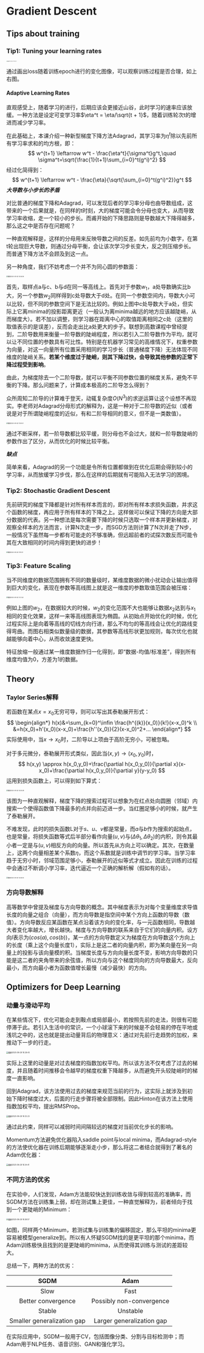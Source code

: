 # Gradient Descent

## Tips about training

### Tip1: Tuning your learning rates

<img src="/Users/LightningX/Learning/ML2020/3.Gradient Descent/Note/截屏2020-08-24 15.28.31.png" alt="截屏2020-08-24 15.28.31" style="zoom:15%;" />

通过画出loss随着训练epoch进行的变化图像，可以观察训练过程是否合理，如上右图。

#### Adaptive Learning Rates

直观感受上，随着学习的进行，后期应该会更接近山谷，此时学习的速率应该放缓。一种方法是设定可变学习率$\eta^t = \eta/\sqrt{t + 1}$，随着训练轮次t的增进而减少学习率。

在此基础上，本课介绍一种新型梯度下降方法Adagrad，其学习率为$\eta^t$除以先前所有学习率求和的均方根，即：
$$
w^{t+1} \leftarrow w^t - \frac{\eta^t}{\sigma^t}g^t,\quad \sigma^t=\sqrt{\frac{1}{t+1}\sum_{i=0}^t(g^i)^2}
$$
经过化简得到：
$$
w^{t+1} \leftarrow w^t - \frac{\eta}{\sqrt{\sum_{i=0}^t(g^i)^2}}g^t
$$
***大导数与小步长的矛盾***

对比普通的梯度下降和Adagrad，可以发现后者的学习率分母也由导数组成，这带来的一个后果就是，在同样的t时刻，大的梯度可能会令分母也变大，从而导致学习率收缩，走一个较小的步长。而甫开始的下降思路则是导数越大下降得越多，那么这之中是否存在问题呢？

一种直观解释是，这样的分母用来反映导数之间的反差。如先前均为小数字，在第t轮出现巨大导数，则通过分母平衡，会让该次学习步长变大，反之则压缩步长。而普通下降方法不会顾及到这一点。

另一种角度，我们不妨考虑一个并不为同心圆的参数面：

<img src="/Users/LightningX/Learning/ML2020/3.Gradient Descent/Note/截屏2020-08-25 10.56.06.png" alt="截屏2020-08-25 10.56.06" style="zoom:25%;" />

首先，取样点a与c、b与d在同一等高线上。首先对于参数$w_1$，a处导数确实比b大，另一个参数$w_2$同样得到c处导数大于d处。在同一个参数空间内，导数大小可以比较，但不同的参数空间下是无法比较的。例如上图中c处导数大于a处，但实际上它离minima的投影距离更近（一般认为离minima越远的地方应该越陡峭，从而梯度大）。若不加以调整，则学习器在距离中心的取值距离相同之c处（这里的取值表示的是误差），反而会走出比a处更大的步子。联想到高数课程中曾经提到，二阶导数用来衡量一阶导数的陡峭程度，所以若引入二阶导数作为平均，就可以让不同位置的参数具有可比性。特别是在机器学习常见的高维情况下，权重参数为向量，对这一向量所有位置采用相同的学习步长（普通梯度下降）无法体现不同维度的陡峭关系。**若某个维度过于陡峭，则其下降过快，会导致其他参数的正常下降过程受到影响**。

由此，为梯度除去一个二阶导数，就可以平衡不同参数位置的梯度关系，避免不平衡的下降。那么问题来了，计算成本极高的二阶导怎么得到？

众所周知二阶导的计算难于登天，动辄复杂度$O(N^3)$的求逆运算让这个设想不再现实。李老师对Adagrad分母形式的解释为，这是一种对于二阶导数的近似（或者说是对于所谓陡峭程度的近似，有和二阶导相同的意义，但不是一类数值）。

<img src="/Users/LightningX/Learning/ML2020/3.Gradient Descent/Note/截屏2020-08-25 11.09.51.png" alt="截屏2020-08-25 11.09.51" style="zoom:25%;" />

通过不断采样，若一阶导数都比较平缓，则分母也不会过大，就和一阶导数陡峭的参数作出了区分，从而优化的时候比较平衡。

***缺点***

简单来看，Adagrad的另一个功能是令所有位置都做到在优化后期会得到较小的学习率，从而放缓学习步伐，那么在这样的后期就有可能陷入无法学习的困境。

### Tip2: Stochastic Gradient Descent

先前研究的梯度下降都是针对所有样本而言的，即对所有样本求损失函数，并求这个函数的梯度，再应用于所有样本的下降之上。这样做可以保证下降的方向是大部分数据的代表。另一种想法是每次需要下降的时候只选取一个样本并更新梯度，对观察全样本的方法而言，计算N次走一步，而SGD方法则计算了N次并走了N步，一般情况下虽然每一步都有可能走的不够准确，但远超前者的试探次数反而可能令其在大致相同的时间内得到更快的进步！

<img src="/Users/LightningX/Learning/ML2020/3.Gradient Descent/Note/截屏2020-08-25 11.19.37.png" alt="截屏2020-08-25 11.19.37" style="zoom:25%;" />

### Tip3: Feature Scaling

当不同维度的数据范围拥有不同的数量级时，某维度数据的微小扰动会让输出值得到巨大的变化，表现在参数等高线图上就是这一维度的参数取值范围会被压缩：

<img src="/Users/LightningX/Learning/ML2020/3.Gradient Descent/Note/截屏2020-08-25 11.21.52.png" alt="截屏2020-08-25 11.21.52" style="zoom:25%;" />

例如上图的$w_2$，在数据较大的时候，$w_2$的变化范围不大也能够让数据$x_2$达到与$x_1$相同的变化效果，这样一来等高线图表现为椭圆。从初始点开始优化的时候，优化过程实际上是向着等高线的切线方向行进，那么不均匀的等高线会让优化的路线变得弯曲。而图右相类似数量级的数据，其参数等高线形状更加规则，每次优化也就越能够向着中心，从而收敛速度更快。

特征放缩一般通过某一维度数据作归一化得到，即“数据-均值/标准差”，得到所有维度均值为0，方差为1的数据。

## Theory

### Taylor Series解释

若函数在某点$x=x_0$无穷可导，则可以写出其泰勒展开形式：
$$
\begin{align*}
h(x)&=\sum_{k=0}^\infin \frac{h^{(k)}(x_0)}{k!}(x-x_0)^k
\\
&=h(x_0)+h'(x_0)(x-x_0)+\frac{h''(x_0)}{2}(x-x_0)^2+...
\end{align*}
$$
实际使用中，当$x \rightarrow x_0$时，二阶导以上项由于高阶无穷小，可被忽略。

对于多元微分，泰勒展开形式类似，因此当$(x,y) \rightarrow (x_0,y_0)$时，
$$
h(x,y) \approx h(x_0,y_0)+\frac{\partial h(x_0,y_0)}{\partial x}(x-x_0)+\frac{\partial h(x_0,y_0)}{\partial y}(y-y_0)
$$
运用到损失函数上，可以得到如下算式：

<img src="/Users/LightningX/Learning/ML2020/3.Gradient Descent/Note/截屏2020-08-25 14.50.48.png" alt="截屏2020-08-25 14.50.48" style="zoom:25%;" />

该图为一种直观解释，梯度下降的搜索过程可以想象为在红点处向圆圈（邻域）内搜索一个使得函数值下降最多的点并向前迈进一步。当红圈足够小的时候，就产生了泰勒展开。

不难发现，此时的损失函数L对于$s$、$u$、$v$都是常量，而$a$与$b$作为搜索的起始点，也是常量，将损失函数等式后半部分看作向量$(u,v)$与$(\Delta \theta_1,\Delta \theta_2)$的内积，则令其最小者一定是与$(u,v)$相反方向的向量。所以首先从方向上可以确定。其次，在数量上，这两个向量相差某个系数$\eta$，而这个系数就是训练中调节的学习率。当学习率趋于无穷小时，邻域范围足够小，泰勒展开的近似等式才成立。因此在训练的过程中会通过不断调小学习率，迭代逼近一个正确的解析解（假如有的话）。

<img src="/Users/LightningX/Learning/ML2020/3.Gradient Descent/Note/截屏2020-08-25 14.56.05.png" alt="截屏2020-08-25 14.56.05" style="zoom:25%;" />

### 方向导数解释

高等数学中曾提及梯度与方向导数的概念。其中梯度表示为对每个变量维度求导值长度的向量之组合（向量），而方向导数是指空间中某个方向上函数的导数（数值）。方向导数反应某函数在某点沿着该方向的变化率，与一元函数相同，导数越大者变化率越大，增长越快。梯度与方向导数的联系来自于它们的向量内积。设方向$l$表示为$(cos(a),cos(b))$，某一点的方向导数定义为梯度在方向导数这个方向上的长度（乘上这个向量长度1），实际上是这二者的向量内积，即为某向量在另一向量上的投影与该向量模的积。当梯度长度与方向向量长度不变，影响方向导数的只能是这二者的夹角带来的余弦值，所以方向与这个梯度同向的方向导数最大，反向最小，而方向最小者为函数值增长最慢（减少最快）的方向。

## Optimizers for Deep Learning

### 动量与滑动平均

在某些情况下，优化可能会走到鞍点或局部最小，若按照先前的走法，则很有可能停滞于此。若引入生活中的常识，一个小球滚下来的时候是不会轻易的停在平地或浅坑之中的，这也就是提出动量背后的物理意义：通过对先前行走趋势的加权，来推动下一步的行走。

<img src="/Users/LightningX/Learning/ML2020/3.Gradient Descent/Note/截屏2020-08-29 16.28.43.png" alt="截屏2020-08-29 16.28.43" style="zoom:33%;" />

实际上这里的动量是对过去梯度的指数加权平均。所以该方法不仅考虑了过去的梯度，并且随着时间推移会令越早的梯度权重下降越多，从而避免开头较陡峭时的梯度一直影响。

回到Adagrad，该方法使用过去的梯度来规范当前的行为，这实际上就涉及到初始下降时梯度过大，后面的行走步骤将被全部限制。因此Hinton在该方法上使用指数加权平均，提出RMSProp。

<img src="/Users/LightningX/Learning/ML2020/3.Gradient Descent/Note/截屏2020-08-29 16.33.23.png" alt="截屏2020-08-29 16.33.23" style="zoom:33%;" />

通过此约束，同样可以减弱时间间隔较远的梯度对当前优化步长的影响。

Momentum方法避免优化器陷入saddle point与local minima，而Adagrad-style的方法使优化器在训练后期能够逐渐走小步，那么将这二者结合就得到了著名的Adam优化器：

<img src="/Users/LightningX/Learning/ML2020/3.Gradient Descent/Note/截屏2020-08-29 16.34.41.png" alt="截屏2020-08-29 16.34.41" style="zoom:33%;" />

### 不同方法的优劣

在实验中，人们发现，Adam方法能较快达到训练收敛与得到较高的准确率，而SGDM方法在训练集上弱，却在测试集上更佳，一种直觉解释为，前者倾向于找到一个更陡峭的Minimum：

<img src="/Users/LightningX/Learning/ML2020/3.Gradient Descent/Note/截屏2020-08-29 16.38.57.png" alt="截屏2020-08-29 16.38.57" style="zoom:33%;" />

如图，同样两个Minimum，若测试集与训练集的偏移固定，那么平坦的minima更容易被模型generalize到。所以有人怀疑SGDM找的是更平坦的那个minima，而Adam训练极快且找到的是更陡峭的minima，从而使得其训练与测试的差距较大。

总结一下，两种方法的优劣：

|            SGDM            |           Adam            |
| :------------------------: | :-----------------------: |
|            Slow            |           Fast            |
|     Better convergence     | Possibly non-convergence  |
|           Stable           |         Unstable          |
| Smaller generalization gap | Larger generalization gap |

在实际应用中，SGDM一般用于CV，包括图像分类、分割与目标检测中；而Adam用于NLP任务、语音识别、GAN和强化学习。